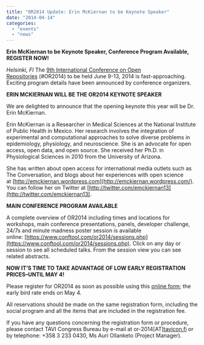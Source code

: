 ```yaml
---
title: "OR2014 Update: Erin McKiernan to be Keynote Speaker"
date: "2014-04-14"
categories: 
  - "events"
  - "news"
---
```


**Erin McKiernan to be Keynote Speaker, Conference Program Available, REGISTER NOW!**

_Helsinki, FI_ The [9th International Conference on Open Repositories](http://or2014.helsinki.fi/) (#OR2014) to be held June 9-13, 2014 is fast-approaching. Exciting program details have been announced by conference organizers.

**ERIN MCKIERNAN WILL BE THE OR2014 KEYNOTE SPEAKER**

We are delighted to announce that the opening keynote this year will be Dr. Erin McKiernan.

Erin McKiernan is a Researcher in Medical Sciences at the National Institute of Public Health in Mexico. Her research involves the integration of experimental and computational approaches to solve diverse problems in epidemiology, physiology, and neuroscience. She is an advocate for open access, open data, and open source. She received her Ph.D. in Physiological Sciences in 2010 from the University of Arizona.

She has written about open access for international media outlets such as The Conversation, and blogs about her experiences with open science at [http://emckiernan.wordpress.com](http://emckiernan.wordpress.com/). You can follow her on Twitter at [http://twitter.com/emckiernan13](http://twitter.com/emckiernan13).

**MAIN CONFERENCE PROGRAM AVAILABLE**

A complete overview of OR2014 including times and locations for workshops, main conference presentations, panels, developer challenge, 24/7s and minute madness poster session is available online: [https://www.conftool.com/or2014/sessions.php](https://www.conftool.com/or2014/sessions.php). Click on any day or session to see all scheduled talks. From the session view you can see related abstracts.

**NOW IT’S TIME TO TAKE ADVANTAGE OF LOW EARLY REGISTRATION PRICES–UNTIL MAY 4!**

Please register for OR2014 as soon as possible using this [online form](https://secure.tavicon.fi/form.php?conference_id=202&language_id=1); the early bird rate ends on May 4.

All reservations should be made on the same registration form, including the social program and all the items that are included in the registration fee.

If you have any questions concerning the registration form or procedure, please contact TAVI Congress Bureau by e-mail at or-2014\[AT\][tavicon.fi](http://tavicon.fi/) or by telephone: +358 3 233 0430, Ms Auri Ollanketo (Project Manager).
